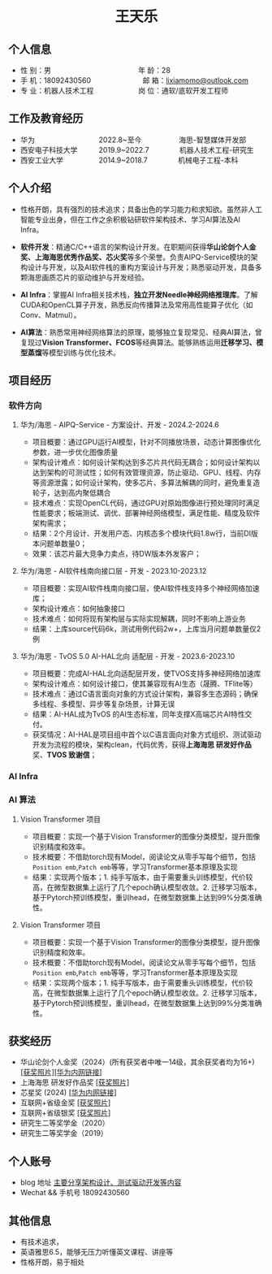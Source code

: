  <center>
     <h1>王天乐</h1>
 </center>

## 个人信息

* 性 别：男&emsp;&emsp;&emsp;&emsp;&emsp;&emsp;&emsp;&emsp;&emsp;&emsp;&emsp;&emsp; 年 龄：28
* 手 机：18092430560 &emsp;&emsp;&emsp;&emsp;&emsp;&emsp;&emsp;邮 箱：lixiamomo@outlook.com
* 专 业：机器人技术工程 &emsp;&emsp;&emsp;&emsp;&emsp;&emsp;岗 位：通软/底软开发工程师

## 工作及教育经历

* 华为&emsp;&emsp;&emsp;&emsp;&emsp;&emsp;&emsp;&emsp;&ensp;&ensp;2022.8~至今&emsp;&emsp;&emsp;&emsp;&emsp; 海思-智慧媒体开发部
* 西安电子科技大学&emsp;&emsp;&emsp;2019.9~2022.7&emsp;&emsp;&emsp;&emsp; 机器人技术工程-研究生
* 西安工业大学&emsp;&emsp;&emsp;&emsp;&emsp;2014.9~2018.7&emsp;&emsp;&emsp;&emsp; 机械电子工程-本科

## 个人介绍

* 性格开朗，具有强烈的技术追求；具备出色的学习能力和求知欲。虽然非人工智能专业出身，但在工作之余积极钻研软件架构技术、学习AI算法及AI Infra。

* **软件开发**：精通C/C++语言的架构设计开发。在职期间获得**华山论剑个人金奖、上海海思优秀作品奖、芯火奖**等多个荣誉。负责AIPQ-Service模块的架构设计与开发，以及AI软件栈的重构方案设计与开发；熟悉驱动开发，具备多颗海思画质芯片的驱动维护与开发经验。

* **AI Infra**：掌握AI Infra相关技术栈，**独立开发Needle神经网络推理库**。了解CUDA和OpenCL算子开发，熟悉反向传播算法及常用高性能算子优化（如Conv、Matmul）。

* **AI算法**：熟悉常用神经网络算法的原理，能够独立复现常见、经典AI算法，曾复现过**Vision Transformer、FCOS**等经典算法。能够熟练运用**迁移学习、模型蒸馏**等模型训练与优化技术。

## 项目经历
### 软件方向

1. 华为/海思 - AIPQ-Service - 方案设计、开发 - 2024.2-2024.6
    * 项目概要：通过GPU运行AI模型，针对不同播放场景，动态计算图像优化参数，进一步优化图像质量
    * 架构设计难点：如何设计架构达到多芯片共代码无耦合；如何设计架构以达到架构的可测试性；如何有效管理资源，防止驱动、GPU、线程、内存等资源泄露；如何设计架构，使多芯片、多算法解耦的同时，避免重复造轮子，达到高内聚低耦合
    * 技术难点：实现OpenCL代码，通过GPU对原始图像进行预处理同时满足性能要求；板端测试、调优、部署神经网络模型，满足性能、精度及软件架构需求；
    * 结果：2个月设计、开发用户态、内核态多个模块代码1.8w行，当前DI版本问题单数量0；
    * 效果：该芯片最大竞争力卖点，待DW版本外发客户；

2. 华为/海思 - AI软件栈南向接口层 - 开发 - 2023.10-2023.12
    * 项目概要：实现AI软件栈南向接口层，使AI软件栈支持多个神经网络加速库；
    * 架构设计难点：如何抽象接口
    * 技术难点：如何将现有架构层与实际实现解耦，同时不影响上游业务
    * 结果：上库source代码6k，测试用例代码2w+，上库当月问题单数量仅2例

3. 华为/海思 - TvOS 5.0 AI-HAL北向 适配层 - 开发 - 2023.6-2023.10
    * 项目概要：完成AI-HAL北向适配层开发，使TVOS支持多神经网络加速库
    * 架构设计难点：如何设计接口，使其兼容现有AI生态（晟腾、TFlite等）
    * 技术难点：通过C语言面向对象的方式设计架构，兼容多生态源码；确保多线程、多模型、异步等复杂场景，计算无误
    * 结果：AI-HAL成为TvOS 的AI生态标准，同年支撑X高端芯片AI特性交付。
    * 获奖情况：AI-HAL是项目组中首个以C语言面向对象方式组织、测试驱动开发为流程的模块，架构clean，代码优秀，获得**上海海思 研发好作品**奖、**TVOS 致谢信**；

### AI Infra

### AI 算法
1. Vision Transformer 项目 
   * 项目概要：实现一个基于Vision Transformer的图像分类模型，提升图像识别精度和效率。
   * 技术概要：不借助torch现有Model，阅读论文从零手写每个细节，包括`Position emb`,`Patch emb`等等，学习Transformer基本原理及实现
   * 结果：实现两个版本；1. 纯手写版本，由于需要重头训练模型，代价较高，在微型数据集上运行了几个epoch确认模型收敛。2. 迁移学习版本，基于Pytorch预训练模型，重训head，在微型数据集上达到99%分类准确性。
   
2. Vision Transformer 项目 
   * 项目概要：实现一个基于Vision Transformer的图像分类模型，提升图像识别精度和效率。
   * 技术概要：不借助torch现有Model，阅读论文从零手写每个细节，包括`Position emb`,`Patch emb`等等，学习Transformer基本原理及实现
   * 结果：实现两个版本；1. 纯手写版本，由于需要重头训练模型，代价较高，在微型数据集上运行了几个epoch确认模型收敛。2. 迁移学习版本，基于Pytorch预训练模型，重训head，在微型数据集上达到99%分类准确性。
   

## 获奖经历
* 华山论剑个人金奖（2024）(所有获奖者中唯一14级，其余获奖者均为16+) [\[获奖照片\]](https://github.com/Nicooo-Wang/Resume/blob/main/prizes/HuaShanLunJian.jpg)[\[华为内网链接\]](https://wiki.huawei.com/domains/73310/wiki/137756/WIKI202501135712539)
* 上海海思 研发好作品奖 [\[获奖照片\]](https://github.com/Nicooo-Wang/Resume/blob/main/prizes/HisiliconHaoZuoPin.jpg)
* 芯星奖 (2024) [\[华为内网链接\]](https://wiki.huawei.com/domains/73310/wiki/137756/WIKI202501165749786)
* 互联网+省级金奖 [\[获奖照片\]](https://github.com/Nicooo-Wang/Resume/blob/main/prizes/Internet%2Bgold.jpg)
* 互联网+省级银奖 [\[获奖照片\]](https://github.com/Nicooo-Wang/Resume/blob/main/prizes/Internet%2Bsilver.jpg)
* 研究生二等奖学金（2020）
* 研究生二等奖学金（2019）

## 个人账号
* blog 地址 [主要分享架构设计、测试驱动开发等内容](https://nicooo-wang.github.io/)
* Wechat && 手机号 18092430560

## 其他信息
* 有技术追求，
* 英语雅思6.5，能够无压力听懂英文课程、讲座等
* 性格开朗，易于相处
